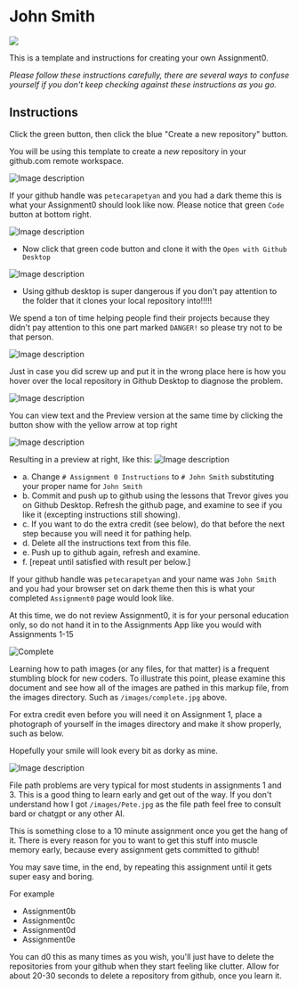 # John Smith
<div>
  <img src="./selfimage.jpg" />
</div>

This is a template and instructions for creating your own Assignment0.


_Please follow these instructions carefully, there are several ways to confuse yourself if you don't keep checking against these instructions as you go._

## Instructions
 

Click the green button, then click the blue "Create a new repository" button.

You will be using this template to create a _new_ repository in your github.com remote workspace.


![Image description](/images/template.jpg)


If your github handle was `petecarapetyan` and you had a dark theme this is what your Assignment0 should look like now. Please notice that green `Code` button at bottom right.


![Image description](/images/new.jpg)

- Now click that green code button and clone it with the `Open with Github Desktop`

![Image description](/images/openWithGithubDesktop.jpg)



- Using github desktop is super dangerous if you don't pay attention to the folder that it clones your local repository into!!!!!

We spend a ton of time helping people find their projects because they didn't pay attention to this one part marked `DANGER!` so please try not to be that person.

![Image description](/images/danger.jpg)

Just in case you did screw up and put it in the wrong place here is how you hover over the local repository in Github Desktop to diagnose the problem.

![Image description](/images/diagnose.jpg)


You can view text and the Preview version at the same time by clicking the button show with the yellow arrow at top right

![Image description](/images/preview.jpg)

Resulting in a preview at right, like this:
![Image description](/images/likeso.jpg)


- a. Change `# Assignment 0 Instructions` to `# John Smith` substituting your proper name for `John Smith`
- b. Commit and push up to github using the lessons that Trevor gives you on Github Desktop. Refresh the github page, and examine to see if you like it (excepting instructions still showing).
- c. If you want to do the extra credit (see below), do that before the next step because you will need it for pathing help.
- d. Delete all the instructions text from this file.
- e. Push up to github again, refresh and examine.
- f. [repeat until satisfied with result per below.]


If your github handle was `petecarapetyan` and your name was `John Smith` and you had your browser set on dark theme then this is what your completed `Assignment0` page would look like.

At this time, we do not review Assignment0, it is for your personal education only, so do not hand it in to the Assignments App like you would with Assignments 1-15

![Complete](/images/complete.jpg)


Learning how to path images (or any files, for that matter) is a frequent stumbling block for new coders. To illustrate this point, please examine this document and see how all of the images are pathed in this markup file, from the images directory. Such as `/images/complete.jpg` above.

For extra credit even before you will need it on Assignment 1, place a photograph of yourself in the images directory and make it show properly, such as below.

Hopefully your smile will look every bit as dorky as mine.

![Image description](/images/wpic.jpg)

File path problems are very typical for most students in assignments 1 and 3. This is a good thing to learn early and get out of the way. If you don't understand how I got `/images/Pete.jpg` as the file path feel free to consult bard or chatgpt or any other AI.


This is something close to a 10 minute assignment once you get the hang of it. There is every reason for you to want to get this stuff into muscle memory early, because every assignment gets committed to github! 

You may save time, in the end, by repeating this assignment until it gets super easy and boring.

For example

- Assignment0b
- Assignment0c
- Assignment0d
- Assignment0e

You can d0 this as many times as you wish, you'll just have to delete the repositories from your github when they start feeling like clutter. Allow for about 20-30 seconds to delete a repository from github, once you learn it.

